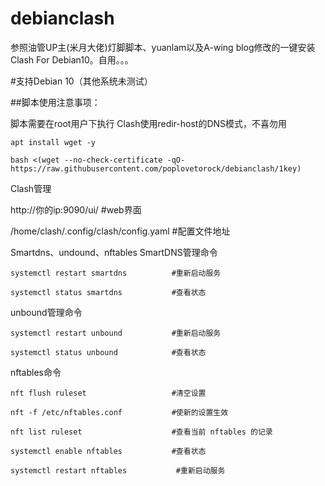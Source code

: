 # debianclash
参照油管UP主(米月大佬)灯脚脚本、yuanlam以及A-wing blog修改的一键安装Clash For Debian10。自用。。。

#支持Debian 10（其他系统未测试）

##脚本使用注意事项：

脚本需要在root用户下执行
Clash使用redir-host的DNS模式，不喜勿用
```
apt install wget -y
```

```
bash <(wget --no-check-certificate -qO- https://raw.githubusercontent.com/poplovetorock/debianclash/1key)
```
Clash管理

http://你的ip:9090/ui/                   #web界面

/home/clash/.config/clash/config.yaml    #配置文件地址


Smartdns、undound、nftables
SmartDNS管理命令
```
systemctl restart smartdns          #重新启动服务

systemctl status smartdns           #查看状态
```
unbound管理命令
```
systemctl restart unbound           #重新启动服务

systemctl status unbound            #查看状态
```
nftables命令
```
nft flush ruleset                   #清空设置

nft -f /etc/nftables.conf           #使新的设置生效

nft list ruleset                    #查看当前 nftables 的记录

systemctl enable nftables           #查看状态

systemctl restart nftables           #重新启动服务
```
